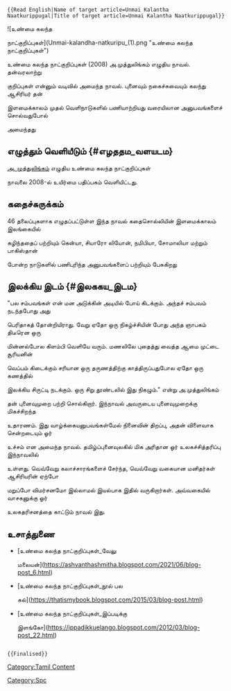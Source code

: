 ```{=mediawiki}
{{Read English|Name of target article=Unmai Kalantha Naatkurippugal|Title of target article=Unmai Kalantha Naatkurippugal}}
```
![உண்மை கலந்த
நாட்குறிப்புகள்](Unmai-kalandha-natkuripu_(1).png "உண்மை கலந்த நாட்குறிப்புகள்")
உண்மை கலந்த நாட்குறிப்புகள் (2008) அ.முத்துலிங்கம் எழுதிய நாவல். தன்வரலாற்று
குறிப்புகள் என்னும் வடிவில் அமைந்த நாவல். புனைவும் நகைச்சுவையும் கலந்து ஆசிரியர் தன்
இளமைக்காலம் முதல் வெளிநாடுகளில் பணியாற்றியது வரையிலான அனுபவங்களைச் சொல்வதுபோல்
அமைந்தது

## எழுத்தும் வெளியீடும் {#எழததம_வளயடம}

[அ. முத்துலிங்கம்](அ._முத்துலிங்கம் "wikilink") எழுதிய உண்மை கலந்த நாட்குறிப்புகள்
நாவலை 2008-ல் உயிர்மை பதிப்பகம் வெளியிட்டது.

## கதைச்சுருக்கம்

46 தலைப்புகளாக எழுதப்பட்டுள்ள இந்த நாவல் கதைசொல்லியின் இளமைக்காலம் இலங்கையில்
கழிந்ததைப் பற்றியும் கென்யா, சியாரோ லியோன், நமிபியா, சோமாலியா மற்றும் பாகிஸ்தான்
போன்ற நாடுகளில் பணிபுரிந்த அனுபவங்களைப் பற்றியும் பேசுகிறது

## இலக்கிய இடம் {#இலககய_இடம}

\"பல சம்பவங்கள் என் மன அடுக்கின் அடியில் போய் கிடக்கும். அந்தச் சம்பவம் நடந்தபோது அது
பெரிதாகத் தோன்றியிராது. வேறு ஏதோ ஒரு நிகழ்ச்சியின் போது அந்த ஞாபகம் திடீரென ஒரு
மின்னல்போல கிளம்பி வெளியே வரும். மணலிலே புதைத்து வைத்த ஆமை முட்டை சூரியனின்
வெப்பம் கிடைக்கும் சரியான ஒரு தருணத்திற்கு காத்திருப்பதுபோல ஏதோ ஒரு கணத்தில்
இலக்கிய சிருட்டி நடக்கும். ஒரு சிறு தூண்டலில் இது நிகழும்.\" என்று அ.முத்துலிங்கம்
தன் புனைவுமுறை பற்றி சொல்கிறார். இந்நாவல் அவருடைய புனைவுமுறைக்கு மிகச்சிறந்த
உதாரணம். இது வாழ்க்கையனுபவங்கள்மேல் நினைவின் திறப்பு, அதன் விளைவாக சென்றடையும் ஓர்
உச்சம் என அமைந்த நாவல். தமிழ்ப்புனைவுலகில் மிக அரிதான ஓர் உலகச்சித்தரிப்பு இந்நாவலில்
உள்ளது. வெவ்வேறு கலாச்சாரங்களைச் சேர்ந்த, வெவ்வேறு வகையான மனிதர்கள் ஆசிரியரின் ஏற்போ
மறுப்போ விமர்சனமோ இல்லாமல் இயல்பாக இதில் வருகிறார்கள். அவ்வகையில் வாசகனுக்கு ஓர்
உலகதரிசனத்தை காட்டும் நாவல் இது.

## உசாத்துணை

-   [உண்மை கலந்த நாட்குறிப்புகள்\_வேலு
    மலையன்](https://ashvanthashmitha.blogspot.com/2021/06/blog-post_6.html)
-   [உண்மை கலந்த நாட்குறிப்புகள்\_நூல் பல
    கல்](https://thatismybook.blogspot.com/2015/03/blog-post.html)
-   [உண்மை கலந்த நாட்குறிப்புகள்\_இப்படிக்கு
    இளங்கோ](https://ippadikkuelango.blogspot.com/2012/03/blog-post_22.html)

```{=mediawiki}
{{Finalised}}
```
[Category:Tamil Content](Category:Tamil_Content "wikilink")
[Category:Spc](Category:Spc "wikilink")
